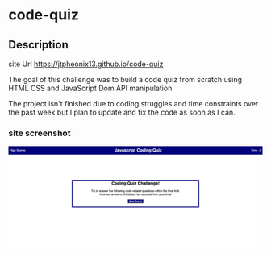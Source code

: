 # code-quiz

## Description

site Url https://jtpheonix13.github.io/code-quiz

The goal of this challenge was to build a code quiz
from scratch using HTML CSS and JavaScript Dom API manipulation.

The project isn't finished due to coding struggles and time constraints over the past week but I plan to update and fix the code as soon as I can.

### site screenshot

![website-screenshot](assets/images/screenshot.png)